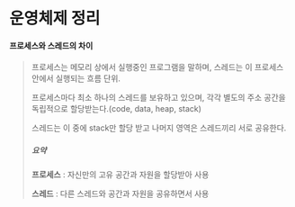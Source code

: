 # 운영체제 정리

#### 프로세스와 스레드의 차이
> 프로세스는 메모리 상에서 실행중인 프로그램을 말하며, 스레드는 이 프로세스 안에서 실행되는 흐름 단위.
> 
> 프로세스마다 최소 하나의 스레드를 보유하고 있으며, 각각 별도의 주소 공간을 독립적으로 할당받는다.(code, data, heap, stack)
>
> 스레드는 이 중에 stack만 할당 받고 나머지 영역은 스레드끼리 서로 공유한다.
> 
> ##### 요약
>
> **프로세스** :  자신만의 고유 공간과 자원을 할당받아 사용
>
> **스레드** : 다른 스레드와 공간과 자원을 공유하면서 사용
